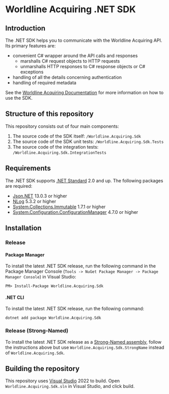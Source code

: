 # Worldline Acquiring .NET SDK

## Introduction

The .NET SDK helps you to communicate with the Worldline Acquiring API. Its primary features are:

* convenient C# wrapper around the API calls and responses
    * marshalls C# request objects to HTTP requests
    * unmarshalls HTTP responses to C# response objects or C# exceptions
* handling of all the details concerning authentication
* handling of required metadata

See the [Worldline Acquiring Documentation](https://docs.acquiring.worldline-solutions.com/Developer-Tools/sdk/dotnet) for more information on how to use the SDK.

## Structure of this repository

This repository consists out of four main components:

1. The source code of the SDK itself: `/Worldline.Acquiring.Sdk`
2. The source code of the SDK unit tests: `/Worldline.Acquiring.Sdk.Tests`
3. The source code of the integration tests: `/Worldline.Acquiring.Sdk.IntegrationTests`

## Requirements

The .NET SDK supports [.NET Standard](https://docs.microsoft.com/en-us/dotnet/standard/net-standard) 2.0 and up.
The following packages are required:

* [Json.NET](https://www.nuget.org/packages/Newtonsoft.Json/) 13.0.3 or higher
* [NLog](https://www.nuget.org/packages/NLog/) 5.3.2 or higher
* [System.Collections.Immutable](https://www.nuget.org/packages/System.Collections.Immutable/) 1.7.1 or higher
* [System.Configuration.ConfigurationManager](https://www.nuget.org/packages/System.Configuration.ConfigurationManager/) 4.7.0 or higher

## Installation

### Release

#### Package Manager

To install the latest .NET SDK release, run the following command in the Package Manager Console (`Tools -> NuGet Package Manager -> Package Manager Console`) in Visual Studio:

    PM> Install-Package Worldline.Acquiring.Sdk

#### .NET CLI

To install the latest .NET SDK release, run the following command:

    dotnet add package Worldline.Acquiring.Sdk

### Release (Strong-Named)

To install the latest .NET SDK release as a [Strong-Named assembly](https://docs.microsoft.com/en-us/dotnet/framework/app-domains/strong-named-assemblies), follow the instructions above but use `Worldline.Acquiring.Sdk.StrongName` instead of `Worldline.Acquiring.Sdk`.

## Building the repository

This repository uses [Visual Studio](https://www.visualstudio.com/) 2022 to build. Open `Worldline.Acquiring.Sdk.sln` in Visual Studio, and click build.
